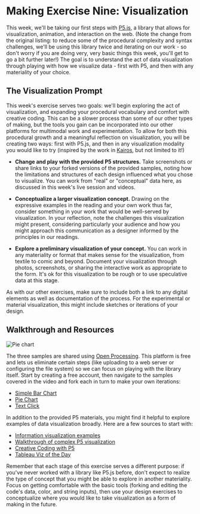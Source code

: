 # Making Exercise Nine: Visualization

This week, we'll be taking our first steps with [P5.js](https://p5js.org/), a library that allows for visualization, animation, and interaction on the web. (Note the change from the original listing: to reduce some of the procedural complexity and syntax challenges, we'll be using this library twice and iterating on our work - so don't worry if you are doing very, very basic things this week, you'll get to go a bit further later!) The goal is to understand the act of data visualization through playing with how we visualize data - first with P5, and then with any materiality of your choice.

## The Visualization Prompt

This week's exercise serves two goals: we'll begin exploring the act of visualization, and expanding your procedural vocabulary and comfort with creative coding. This can be a slower process than some of our other types of making, but the tools you gain can be incorporated into our other platforms for multimodal work and experimentation. To allow for both this procedural growth and a meaningful reflection on visualization, you will be creating two ways: first with P5.js, and then in any visualization modality you would like to try (inspired by the work in [Kairos](https://kairos.technorhetoric.net/25.1/), but not limited to it!)

- **Change and play with the provided P5 structures.** Take screenshots or share links to your forked versions of the provided samples, noting how the limitations and structures of each design influenced what you chose to visualize. You can work from "real" or "conceptual" data here, as discussed in this week's live session and videos.

- **Conceptualize a larger visualization concept.** Drawing on the expressive examples in the reading and your own work thus far, consider something in your work that would be well-served by visualization. In your reflection, note the challenges this visualization might present, considering particularly your audience and how you might approach this communication as a designer informed by the principles in our readings.

- **Explore a preliminary visualization of your concept.** You can work in any materiality or format that makes sense for the visualization, from textile to comic and beyond. Document your visualization through photos, screenshots, or sharing the interactive work as appropriate to the form. It's ok for this visualization to be rough or to use speculative data at this stage.

As with our other exercises, make sure to include both a link to any digital elements as well as documentation of the process. For the experimental or material visualization, this might include sketches or iterations of your design.

## Walkthrough and Resources

![Pie chart](/materials/p5sample.png)

The three samples are shared using [Open Processing](https://openprocessing.org/). This platform is free and lets us eliminate certain steps (like uploading to a web server or configuring the file system) so we can focus on playing with the library itself. Start by creating a free account, then navigate to the samples covered in the video and fork each in turn to make your own iterations:

- [Simple Bar Chart](https://openprocessing.org/sketch/1307584)
- [Pie Chart](https://openprocessing.org/sketch/1307661)
- [Text Click](https://openprocessing.org/sketch/1307624)

In addition to the provided P5 materials, you might find it helpful to explore examples of data visualization broadly. Here are a few sources to start with:

- [Information visualization examples](https://visme.co/blog/best-data-visualizations/)
- [Walkthrough of complex P5 visualization](https://orbit.love/blog/visualize-orbit-levels-with-javascript-and-p5-js)
- [Creative Coding with P5](https://creative-coding.decontextualize.com/first-steps/)
- [Tableau Viz of the Day](https://public.tableau.com/app/discover/viz-of-the-day)

Remember that each stage of this exercise serves a different purpose: if you've never worked with a library like P5.js before, don't expect to realize the type of concept that you might be able to explore in another materiality. Focus on getting comfortable with the basic tools (forking and editing the code's data, color, and string inputs), then use your design exercises to conceptualize where you would like to take visualization as a form of making in the future.
